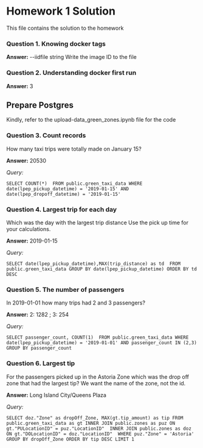 # Homework 1 Solution

This file contains the solution to the homework

### Question 1. Knowing docker tags

**Answer:** --iidfile string          Write the image ID to the file

### Question 2. Understanding docker first run

**Answer:** 3 

## Prepare Postgres 

Kindly, refer to the upload-data_green_zones.ipynb file for the code

### Question 3. Count records

How many taxi trips were totally made on January 15?

**Answer:** 20530

*Query:*

`SELECT COUNT(*) 
FROM public.green_taxi_data
WHERE date(lpep_pickup_datetime) = '2019-01-15' AND date(lpep_dropoff_datetime) = '2019-01-15'`

### Question 4. Largest trip for each day

Which was the day with the largest trip distance Use the pick up time for your calculations.

**Answer:** 2019-01-15

*Query:*

`SELECT date(lpep_pickup_datetime),MAX(trip_distance) as td 
FROM public.green_taxi_data
GROUP BY date(lpep_pickup_datetime)
ORDER BY td DESC`

### Question 5. The number of passengers

In 2019-01-01 how many trips had 2 and 3 passengers?

**Answer:** 2: 1282 ; 3: 254

*Query:*

`SELECT passenger_count, COUNT(1) 
FROM public.green_taxi_data
WHERE date(lpep_pickup_datetime) = '2019-01-01' AND passenger_count IN (2,3) 
GROUP BY passenger_count`

### Question 6. Largest tip

For the passengers picked up in the Astoria Zone which was the drop off zone that had the largest tip? We want the name of the zone, not the id.

**Answer:** Long Island City/Queens Plaza

*Query:*

`SELECT doz."Zone" as dropOff_Zone, MAX(gt.tip_amount) as tip
FROM public.green_taxi_data as gt
INNER JOIN public.zones as puz ON gt."PULocationID" = puz."LocationID" 
INNER JOIN public.zones as doz ON gt."DOLocationID" = doz."LocationID" 
WHERE puz."Zone" = 'Astoria'
GROUP BY dropOff_Zone
ORDER BY tip DESC
LIMIT 1`



